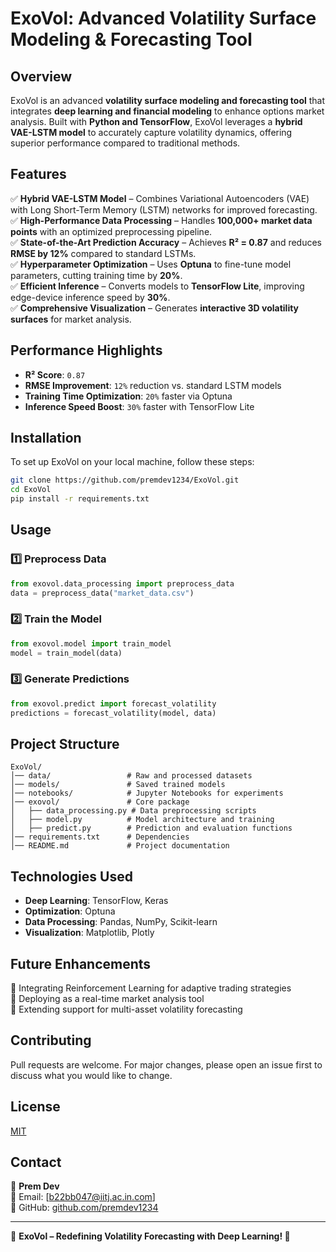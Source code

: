 # ExoVol: Advanced Volatility Surface Modeling & Forecasting Tool  

## Overview  
ExoVol is an advanced **volatility surface modeling and forecasting tool** that integrates **deep learning and financial modeling** to enhance options market analysis. Built with **Python and TensorFlow**, ExoVol leverages a **hybrid VAE-LSTM model** to accurately capture volatility dynamics, offering superior performance compared to traditional methods.  

## Features  
✅ **Hybrid VAE-LSTM Model** – Combines Variational Autoencoders (VAE) with Long Short-Term Memory (LSTM) networks for improved forecasting.  
✅ **High-Performance Data Processing** – Handles **100,000+ market data points** with an optimized preprocessing pipeline.  
✅ **State-of-the-Art Prediction Accuracy** – Achieves **R² = 0.87** and reduces **RMSE by 12%** compared to standard LSTMs.  
✅ **Hyperparameter Optimization** – Uses **Optuna** to fine-tune model parameters, cutting training time by **20%**.  
✅ **Efficient Inference** – Converts models to **TensorFlow Lite**, improving edge-device inference speed by **30%**.  
✅ **Comprehensive Visualization** – Generates **interactive 3D volatility surfaces** for market analysis.  

## Performance Highlights  
- **R² Score**: `0.87`  
- **RMSE Improvement**: `12%` reduction vs. standard LSTM models  
- **Training Time Optimization**: `20%` faster via Optuna  
- **Inference Speed Boost**: `30%` faster with TensorFlow Lite  

## Installation  
To set up ExoVol on your local machine, follow these steps:  

```sh
git clone https://github.com/premdev1234/ExoVol.git  
cd ExoVol  
pip install -r requirements.txt  
```

## Usage  
### 1️⃣ Preprocess Data  
```python
from exovol.data_processing import preprocess_data
data = preprocess_data("market_data.csv")
```

### 2️⃣ Train the Model  
```python
from exovol.model import train_model
model = train_model(data)
```

### 3️⃣ Generate Predictions  
```python
from exovol.predict import forecast_volatility
predictions = forecast_volatility(model, data)
```

## Project Structure  
```
ExoVol/
│── data/                 # Raw and processed datasets  
│── models/               # Saved trained models  
│── notebooks/            # Jupyter Notebooks for experiments  
│── exovol/               # Core package  
│   ├── data_processing.py # Data preprocessing scripts  
│   ├── model.py          # Model architecture and training  
│   ├── predict.py        # Prediction and evaluation functions  
│── requirements.txt      # Dependencies  
│── README.md             # Project documentation  
```

## Technologies Used  
- **Deep Learning**: TensorFlow, Keras  
- **Optimization**: Optuna  
- **Data Processing**: Pandas, NumPy, Scikit-learn  
- **Visualization**: Matplotlib, Plotly  

## Future Enhancements  
🔹 Integrating Reinforcement Learning for adaptive trading strategies  
🔹 Deploying as a real-time market analysis tool  
🔹 Extending support for multi-asset volatility forecasting  
## Contributing

Pull requests are welcome. For major changes, please open an issue first to discuss what you would like to change.

## License

[MIT](https://choosealicense.com/licenses/mit/)
## Contact  
👤 **Prem Dev**  
📧 Email: [b22bb047@iitj.ac.in.com]  
🔗 GitHub: [github.com/premdev1234](https://github.com/premdev1234/ExoVol)  

---  
📌 **ExoVol – Redefining Volatility Forecasting with Deep Learning! 🚀**
```
